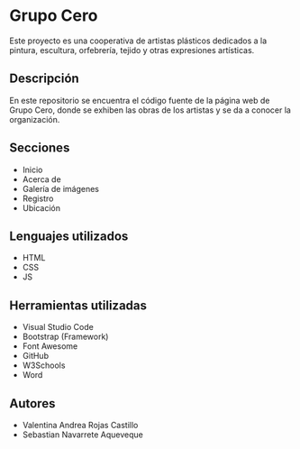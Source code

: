 
# Grupo Cero

Este proyecto es una cooperativa de artistas plásticos dedicados a la pintura, escultura, orfebrería, tejido y otras expresiones artísticas.

## Descripción

En este repositorio se encuentra el código fuente de la página web de Grupo Cero, donde se exhiben las obras de los artistas y se da a conocer la organización.

## Secciones

- Inicio
- Acerca de
- Galería de imágenes
- Registro
- Ubicación

## Lenguajes utilizados

- HTML
- CSS
- JS

## Herramientas utilizadas

- Visual Studio Code
- Bootstrap (Framework)
- Font Awesome
- GitHub
- W3Schools
- Word

## Autores

- Valentina Andrea Rojas Castillo
- Sebastian Navarrete Aqueveque

